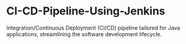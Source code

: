 # CI-CD-Pipeline-Using-Jenkins
Integration/Continuous Deployment (CI/CD) pipeline tailored for Java applications, streamlining the software development lifecycle.
